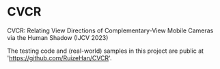 # CVCR
CVCR: Relating View Directions of Complementary-View Mobile Cameras via the Human Shadow (IJCV 2023)

The testing code and (real-world) samples in this project are public at 'https://github.com/RuizeHan/CVCR'.
